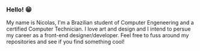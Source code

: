 ### Hello! 😁

My name is Nicolas, I'm a Brazilian student of Computer Engeneering and a certified Computer Technician. I love art and design and I intend to persue my career as a front-end designer/developer. Feel free to fuss around my repositories and see if you find something cool!

